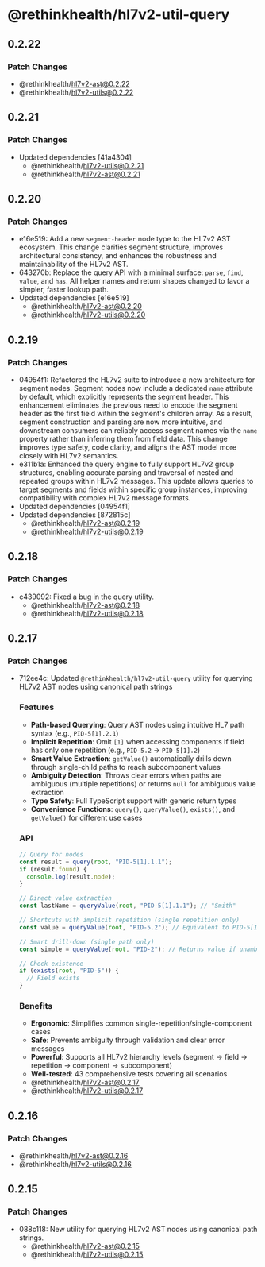 # @rethinkhealth/hl7v2-util-query

## 0.2.22

### Patch Changes

- @rethinkhealth/hl7v2-ast@0.2.22
- @rethinkhealth/hl7v2-utils@0.2.22

## 0.2.21

### Patch Changes

- Updated dependencies [41a4304]
  - @rethinkhealth/hl7v2-utils@0.2.21
  - @rethinkhealth/hl7v2-ast@0.2.21

## 0.2.20

### Patch Changes

- e16e519: Add a new `segment-header` node type to the HL7v2 AST ecosystem. This change clarifies segment structure, improves architectural consistency, and enhances the robustness and maintainability of the HL7v2 AST.
- 643270b: Replace the query API with a minimal surface: `parse`, `find`, `value`, and `has`.
  All helper names and return shapes changed to favor a simpler, faster lookup path.
- Updated dependencies [e16e519]
  - @rethinkhealth/hl7v2-ast@0.2.20
  - @rethinkhealth/hl7v2-utils@0.2.20

## 0.2.19

### Patch Changes

- 04954f1: Refactored the HL7v2 suite to introduce a new architecture for segment nodes. Segment nodes now include a dedicated `name` attribute by default, which explicitly represents the segment header. This enhancement eliminates the previous need to encode the segment header as the first field within the segment's children array. As a result, segment construction and parsing are now more intuitive, and downstream consumers can reliably access segment names via the `name` property rather than inferring them from field data. This change improves type safety, code clarity, and aligns the AST model more closely with HL7v2 semantics.
- e311b1a: Enhanced the query engine to fully support HL7v2 group structures, enabling accurate parsing and traversal of nested and repeated groups within HL7v2 messages. This update allows queries to target segments and fields within specific group instances, improving compatibility with complex HL7v2 message formats.
- Updated dependencies [04954f1]
- Updated dependencies [872815c]
  - @rethinkhealth/hl7v2-ast@0.2.19
  - @rethinkhealth/hl7v2-utils@0.2.19

## 0.2.18

### Patch Changes

- c439092: Fixed a bug in the query utility.
  - @rethinkhealth/hl7v2-ast@0.2.18
  - @rethinkhealth/hl7v2-utils@0.2.18

## 0.2.17

### Patch Changes

- 712ee4c: Updated `@rethinkhealth/hl7v2-util-query` utility for querying HL7v2 AST nodes using canonical path strings

  ### Features

  - **Path-based Querying**: Query AST nodes using intuitive HL7 path syntax (e.g., `PID-5[1].2.1`)
  - **Implicit Repetition**: Omit `[1]` when accessing components if field has only one repetition (e.g., `PID-5.2` → `PID-5[1].2`)
  - **Smart Value Extraction**: `getValue()` automatically drills down through single-child paths to reach subcomponent values
  - **Ambiguity Detection**: Throws clear errors when paths are ambiguous (multiple repetitions) or returns `null` for ambiguous value extraction
  - **Type Safety**: Full TypeScript support with generic return types
  - **Convenience Functions**: `query()`, `queryValue()`, `exists()`, and `getValue()` for different use cases

  ### API

  ```typescript
  // Query for nodes
  const result = query(root, "PID-5[1].1.1");
  if (result.found) {
    console.log(result.node);
  }

  // Direct value extraction
  const lastName = queryValue(root, "PID-5[1].1.1"); // "Smith"

  // Shortcuts with implicit repetition (single repetition only)
  const value = queryValue(root, "PID-5.2"); // Equivalent to PID-5[1].2

  // Smart drill-down (single path only)
  const simple = queryValue(root, "PID-2"); // Returns value if unambiguous

  // Check existence
  if (exists(root, "PID-5")) {
    // Field exists
  }
  ```

  ### Benefits

  - **Ergonomic**: Simplifies common single-repetition/single-component cases
  - **Safe**: Prevents ambiguity through validation and clear error messages
  - **Powerful**: Supports all HL7v2 hierarchy levels (segment → field → repetition → component → subcomponent)
  - **Well-tested**: 43 comprehensive tests covering all scenarios
  - @rethinkhealth/hl7v2-ast@0.2.17
  - @rethinkhealth/hl7v2-utils@0.2.17

## 0.2.16

### Patch Changes

- @rethinkhealth/hl7v2-ast@0.2.16
- @rethinkhealth/hl7v2-utils@0.2.16

## 0.2.15

### Patch Changes

- 088c118: New utility for querying HL7v2 AST nodes using canonical path strings.
  - @rethinkhealth/hl7v2-ast@0.2.15
  - @rethinkhealth/hl7v2-utils@0.2.15
